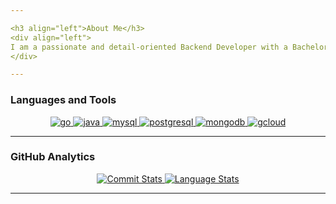 ```yaml
---

<h3 align="left">About Me</h3>
<div align="left">
I am a passionate and detail-oriented Backend Developer with a Bachelor's degree in Informatics Engineering. My expertise lies in creating efficient, scalable backend solutions. I have a strong foundation in Go with the Echo Framework and Java, and I thrive on solving complex problems with innovative solutions.
</div>

---
```


<h3 align="left">Languages and Tools</h3>
<div align="center"> 
  <a href="https://go.dev/" target="_blank" rel="noreferrer"> 
    <img src="https://img.shields.io/badge/-go-00ADD8?style=for-the-badge&logo=go&logoColor=white&color=black" alt="go"/> 
  </a>  
  <a href="https://go.dev/" target="_blank" rel="noreferrer"> 
    <img src="https://img.shields.io/badge/-Java-ED8B00?style=for-the-badge&logo=openjdk&logoColor=white&color=black" alt="java"/> 
  </a>
  <a href="https://www.mysql.com/" target="_blank" rel="noreferrer"> 
    <img src="https://img.shields.io/badge/mysql-%2300f.svg?style=for-the-badge&logo=mysql&logoColor=white&color=black" alt="mysql"/> 
  </a>
  <a href="https://www.mysql.com/" target="_blank" rel="noreferrer"> 
    <img src="https://img.shields.io/badge/PostgreSQL-316192?style=for-the-badge&logo=postgresql&logoColor=white&color=black" alt="postgresql"/> 
  </a>
  <a href="https://www.mongodb.com/" target="_blank" rel="noreferrer"> 
    <img src="https://img.shields.io/badge/MongoDB-%234ea94b.svg?style=for-the-badge&logo=mongodb&logoColor=white&color=black" alt="mongodb"/> 
  </a> 
  <a href="https://cloud.google.com/" target="_blank" rel="noreferrer"> 
    <img src="https://img.shields.io/badge/-google%20cloud-4285F4?style=for-the-badge&logo=google-cloud&logoColor=white&color=black" alt="gcloud"/> 
  </a>
</div>

---

<h3 align="left">GitHub Analytics</h3>
<div align="center">
  <a href="https://github.com/anggraanutomo">
    <img src="https://github-readme-stats.vercel.app/api?username=anggraanutomo&show_icons=true&include_all_commits=true&bg_color=000&title_color=fff&text_color=fff&icon_color=fff" alt="Commit Stats"/>
  </a>
  <a href="https://github.com/anggraanutomo">
    <img src="https://github-readme-stats.vercel.app/api/top-langs/?username=anggraanutomo&layout=compact&langs_count=8&bg_color=000&title_color=fff&text_color=fff" alt="Language Stats"/>
  </a>
</div>

---

